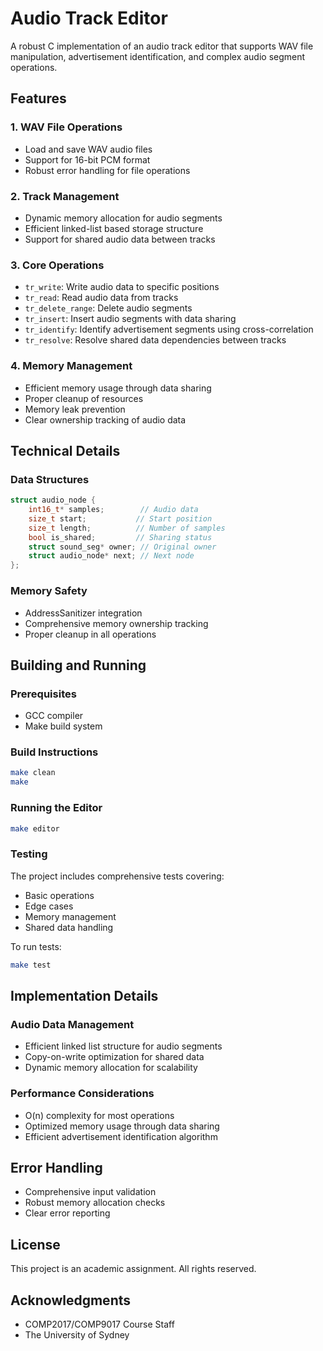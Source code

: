 # Audio Track Editor

A robust C implementation of an audio track editor that supports WAV file manipulation, advertisement identification, and complex audio segment operations.

## Features

### 1. WAV File Operations
- Load and save WAV audio files
- Support for 16-bit PCM format
- Robust error handling for file operations

### 2. Track Management
- Dynamic memory allocation for audio segments
- Efficient linked-list based storage structure
- Support for shared audio data between tracks

### 3. Core Operations
- `tr_write`: Write audio data to specific positions
- `tr_read`: Read audio data from tracks
- `tr_delete_range`: Delete audio segments
- `tr_insert`: Insert audio segments with data sharing
- `tr_identify`: Identify advertisement segments using cross-correlation
- `tr_resolve`: Resolve shared data dependencies between tracks

### 4. Memory Management
- Efficient memory usage through data sharing
- Proper cleanup of resources
- Memory leak prevention
- Clear ownership tracking of audio data

## Technical Details

### Data Structures
```c
struct audio_node {
    int16_t* samples;        // Audio data
    size_t start;           // Start position
    size_t length;          // Number of samples
    bool is_shared;         // Sharing status
    struct sound_seg* owner; // Original owner
    struct audio_node* next; // Next node
};
```

### Memory Safety
- AddressSanitizer integration
- Comprehensive memory ownership tracking
- Proper cleanup in all operations

## Building and Running

### Prerequisites
- GCC compiler
- Make build system

### Build Instructions
```bash
make clean
make
```

### Running the Editor
```bash
make editor
```

### Testing
The project includes comprehensive tests covering:
- Basic operations
- Edge cases
- Memory management
- Shared data handling

To run tests:
```bash
make test
```

## Implementation Details

### Audio Data Management
- Efficient linked list structure for audio segments
- Copy-on-write optimization for shared data
- Dynamic memory allocation for scalability

### Performance Considerations
- O(n) complexity for most operations
- Optimized memory usage through data sharing
- Efficient advertisement identification algorithm

## Error Handling
- Comprehensive input validation
- Robust memory allocation checks
- Clear error reporting

## License
This project is an academic assignment. All rights reserved.

## Acknowledgments
- COMP2017/COMP9017 Course Staff
- The University of Sydney 